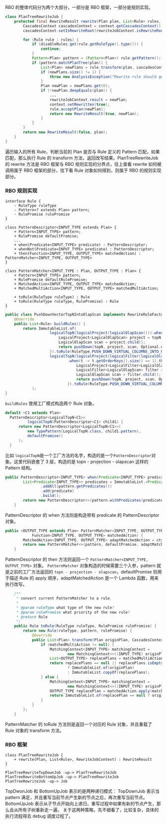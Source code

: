 RBO 的整体代码分为两个大部分，一部分是 RBO 框架，一部分是规则实现。
```java
class PlanTreeRewriteJob {
    protected final RewriteResult rewrite(Plan plan, List<Rule> rules, RewriteJobContext rewriteJobContext) {
        CascadesContext cascadesContext = context.getCascadesContext();
        cascadesContext.setIsRewriteRoot(rewriteJobContext.isRewriteRoot());

        for (Rule rule : rules) {
            if (disableRules.get(rule.getRuleType().type())) {
                continue;
            }
            Pattern<Plan> pattern = (Pattern<Plan>) rule.getPattern();
            if (pattern.matchPlanTree(plan)) {
                List<Plan> newPlans = rule.transform(plan, cascadesContext);
                if (newPlans.size() != 1) {
                    throw new AnalysisException("Rewrite rule should generate one plan: " + rule.getRuleType());
                }
                Plan newPlan = newPlans.get(0);
                if (!newPlan.deepEquals(plan)) {
                    ...
                    rewriteJobContext.result = newPlan;
                    context.setRewritten(true);
                    rule.acceptPlan(newPlan);
                    return new RewriteResult(true, newPlan);
                }
            }
        }
        return new RewriteResult(false, plan);
    }
}
```
遍历输入的所有 Rule，判断当前的 Plan 是否与 Rule 定义的 Pattern 匹配，如果匹配，那么执行 Rule 的 transform 方法，返回改写结果。PlanTreeRewriteJob的 rewrite 方法是 RBO 框架与 RBO 规则实现的分界点，往上查看 rewrite 如何被调用属于 RBO 框架的部分，往下看 Rule 对象如何得到，则属于 RBO 的规则实现部分。

### RBO 规则实现
```plantuml
interface Rule {
    - RuleType ruleType
    - Pattern<? extends Plan> pattern;
    - RulePromise rulePromise
}

class PatternDescriptor<INPUT_TYPE extends Plan> {
    + Pattern<INPUT_TYPE> pattern;
    + RulePromise defaultPromise;
    ...
    + when(Predicate<INPUT_TYPE> predicate) : PatternDescriptor;
    + whenNot(Predicate<INPUT_TYPE> predicate) : PatternDescriptor;
    + then(Function<INPUT_TYPE, OUTPUT_TYPE> matchedAction) : PatternMatcher<INPUT_TYPE, OUTPUT_TYPE>
}

class PatternMatcher<INPUT_TYPE : Plan, OUTPUT_TYPE : Plan> {
    + Pattern<INPUT_TYPE> pattern;
    + RulePromise defaultRulePromise;
    + MatchedAction<INPUT_TYPE, OUTPUT_TYPE> matchedAction;
    + MatchedMultiAction<INPUT_TYPE, OUTPUT_TYPE> matchedMultiAction;
    
    + toRule(RuleType ruleType) : Rule
    + toRule(RuleType ruleType, RulePromise) : Rule
}
```
```java
public class PushDownVectorTopNIntoOlapScan implements RewriteRuleFactory {
    @Override
    public List<Rule> buildRules() {
        return ImmutableList.of(
                    logicalTopN(logicalProject(logicalOlapScan())).when(t -> t.getOrderKeys().size() == 1).then(topN -> {
                        LogicalProject<LogicalOlapScan> project = topN.child();
                        LogicalOlapScan scan = project.child();
                        return pushDown(topN, project, scan, Optional.empty());
                    }).toRule(RuleType.PUSH_DOWN_VIRTUAL_COLUMNS_INTO_OLAP_SCAN),
                    logicalTopN(logicalProject(logicalFilter(logicalOlapScan())))
                            .when(t -> t.getOrderKeys().size() == 1).then(topN -> {
                                LogicalProject<LogicalFilter<LogicalOlapScan>> project = topN.child();
                                LogicalFilter<LogicalOlapScan> filter = project.child();
                                LogicalOlapScan scan = filter.child();
                                return pushDown(topN, project, scan, Optional.of(filter));
                            }).toRule(RuleType.PUSH_DOWN_VIRTUAL_COLUMNS_INTO_OLAP_SCAN)
            );    
}
```
`buildRules` 使用工厂模式构造两个 Rule 对象。
```java
default <C1 extends Plan>
  PatternDescriptor<LogicalTopN<C1>>
          logicalTopN(PatternDescriptor<C1> child1) {
      return new PatternDescriptor<LogicalTopN<C1>>(
          new TypePattern(LogicalTopN.class, child1.pattern),
          defaultPromise()
      );
  }
```
比如 `logicalTopN`是一个工厂方法的名字，构造的是一个`PatternDescriptor`对象。这里代码嵌套了 3 层，构造的是 topn - projection - olapscan 这样的 Pattern 结构。

```java
public PatternDescriptor<INPUT_TYPE> when(Predicate<INPUT_TYPE> predicate) {
        List<Predicate<INPUT_TYPE>> predicates = ImmutableList.<Predicate<INPUT_TYPE>>builder()
                .addAll(pattern.getPredicates())
                .add(predicate)
                .build();
        return new PatternDescriptor<>(pattern.withPredicates(predicates), defaultPromise);
    }
```
PatternDescriptor 的 when 方法则是构造带有 predicate 的 PatternDescriptor 对象。
```java
public <OUTPUT_TYPE extends Plan> PatternMatcher<INPUT_TYPE, OUTPUT_TYPE> then(
            Function<INPUT_TYPE, OUTPUT_TYPE> matchedAction) {
        MatchedAction<INPUT_TYPE, OUTPUT_TYPE> adaptMatchedAction = ctx -> matchedAction.apply(ctx.root);
        return new PatternMatcher<>(pattern, defaultPromise, adaptMatchedAction);
    }
```
PatternDescriptor 的 then 方法则返回一个 `PatternMatcher<INPUT_TYPE, OUTPUT_TYPE>` 对象。
`PatternMatcher` 对象构造的时候需要三个入参，pattern 就是之前的工厂方法返回的 `topn - projection - olapscan`，defaultPromise 则用于描述 Rule 的 apply 顺序，adaptMatchedAction 是一个 Lambda 函数，用来执行改写。
```java
    /**
     * convert current PatternMatcher to a rule.
     *
     * @param ruleType what type of the new rule?
     * @param rulePromise what priority of the new rule?
     * @return Rule
     */
    public Rule toRule(RuleType ruleType, RulePromise rulePromise) {
        return new Rule(ruleType, pattern, rulePromise) {
            @Override
            public List<Plan> transform(Plan originPlan, CascadesContext context) {
                if (matchedMultiAction != null) {
                    MatchingContext<INPUT_TYPE> matchingContext =
                            new MatchingContext<>((INPUT_TYPE) originPlan, pattern, context);
                    List<OUTPUT_TYPE> replacePlans = matchedMultiAction.apply(matchingContext);
                    return replacePlans == null || replacePlans.isEmpty()
                            ? ImmutableList.of(originPlan)
                            : ImmutableList.copyOf(replacePlans);
                } else {
                    MatchingContext<INPUT_TYPE> matchingContext =
                            new MatchingContext<>((INPUT_TYPE) originPlan, pattern, context);
                    OUTPUT_TYPE replacePlan = matchedAction.apply(matchingContext);
                    return ImmutableList.of(replacePlan == null ? originPlan : replacePlan);
                }
            }
        };
    }
```
PatternMatcher 的 toRule 方法则是返回一个对应的 Rule 对象，并且重载了 Rule 对象的 transform 方法。

### RBO 框架
```plantuml
class PlanTreeRewriteJob {
    + rewrite(Plan, List<Rule>, RewriteJobContext) : RewriteResult
}

PlanTreeRewriteTopDownJob -up-> PlanTreeRewriteJob
PlanTreeRewriteBottomUpJob -up-> PlanTreeRewriteJob
PlanTreeRewriteJob -up-> Job
```
TopDwonJob 和 BottomUpJob 表示的是两种递归模式：
TopDownJob 表示当 pattern 满足，并且重写当前节点产生新的节点之后，再次重写当前节点。
BottomUpJob 表示从子节点开始向上递归，重写过程中如果有新的节点产生，那么会从所有子树重新走一遍。
关于这两种策略，先不细看了，比较复杂，具体的执行流程得去 debug 调度过程了。